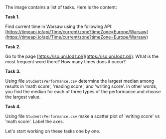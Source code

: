 The image contains a list of tasks. Here is the content:

**Task 1.**

Find current time in Warsaw using the following API: [https://timeapi.io/api/Time/current/zone?timeZone=Europe/Warsaw](https://timeapi.io/api/Time/current/zone?timeZone=Europe/Warsaw)

**Task 2.**

Go to the page [https://iso.uni.lodz.pl/](https://iso.uni.lodz.pl/). What is the most frequent word there? How many times does it occur?

**Task 3.**

Using file `StudentsPerformance.csv` determine the largest median among results in 'math score', 'reading score', and 'writing score'. In other words, you find the median for each of three types of the performance and choose the largest value.

**Task 4.**

Using file `StudentsPerformance.csv` make a scatter plot of 'writing score' vs 'math score'. Label the axes.

Let's start working on these tasks one by one.